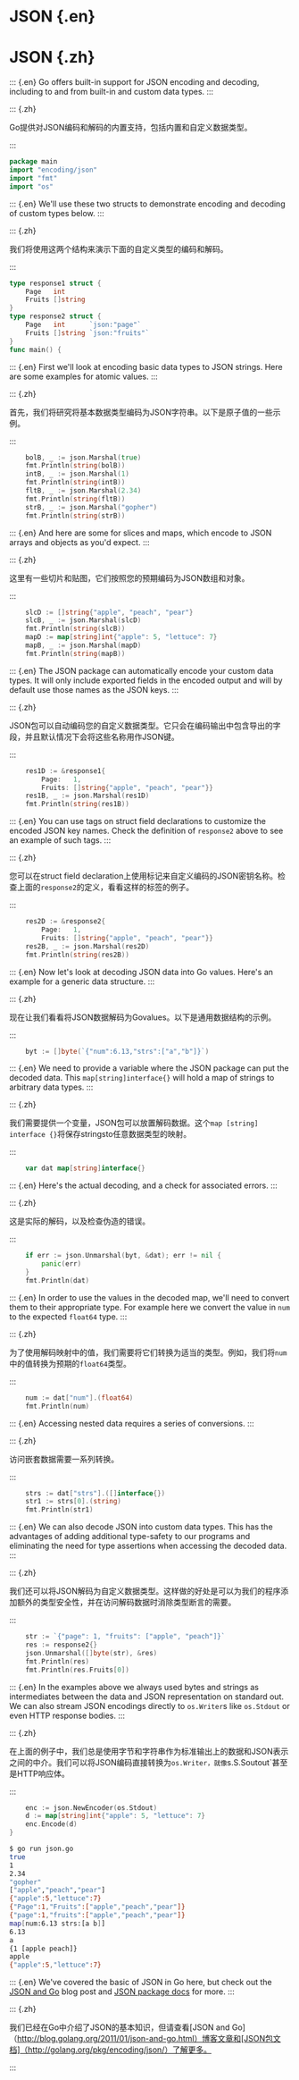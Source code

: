
# JSON {.en}


# JSON {.zh}


::: {.en}
Go offers built-in support for JSON encoding and
decoding, including to and from built-in and custom
data types.
:::

::: {.zh}

Go提供对JSON编码和解码的内置支持，包括内置和自定义数据类型。

:::


```go
package main
import "encoding/json"
import "fmt"
import "os"
```


::: {.en}
We'll use these two structs to demonstrate encoding and
decoding of custom types below.
:::

::: {.zh}

我们将使用这两个结构来演示下面的自定义类型的编码和解码。

:::


```go
type response1 struct {
	Page   int
	Fruits []string
}
type response2 struct {
	Page   int      `json:"page"`
	Fruits []string `json:"fruits"`
}
func main() {
```


::: {.en}
First we'll look at encoding basic data types to
JSON strings. Here are some examples for atomic
values.
:::

::: {.zh}

首先，我们将研究将基本数据类型编码为JSON字符串。以下是原子值的一些示例。

:::


```go
	bolB, _ := json.Marshal(true)
	fmt.Println(string(bolB))
	intB, _ := json.Marshal(1)
	fmt.Println(string(intB))
	fltB, _ := json.Marshal(2.34)
	fmt.Println(string(fltB))
	strB, _ := json.Marshal("gopher")
	fmt.Println(string(strB))
```


::: {.en}
And here are some for slices and maps, which encode
to JSON arrays and objects as you'd expect.
:::

::: {.zh}

这里有一些切片和贴图，它们按照您的预期编码为JSON数组和对象。

:::


```go
	slcD := []string{"apple", "peach", "pear"}
	slcB, _ := json.Marshal(slcD)
	fmt.Println(string(slcB))
	mapD := map[string]int{"apple": 5, "lettuce": 7}
	mapB, _ := json.Marshal(mapD)
	fmt.Println(string(mapB))
```


::: {.en}
The JSON package can automatically encode your
custom data types. It will only include exported
fields in the encoded output and will by default
use those names as the JSON keys.
:::

::: {.zh}

JSON包可以自动编码您的自定义数据类型。它只会在编码输出中包含导出的字段，并且默认情况下会将这些名称用作JSON键。

:::


```go
	res1D := &response1{
		Page:   1,
		Fruits: []string{"apple", "peach", "pear"}}
	res1B, _ := json.Marshal(res1D)
	fmt.Println(string(res1B))
```


::: {.en}
You can use tags on struct field declarations
to customize the encoded JSON key names. Check the
definition of `response2` above to see an example
of such tags.
:::

::: {.zh}

您可以在struct field declaration上使用标记来自定义编码的JSON密钥名称。检查上面的`response2`的定义，看看这样的标签的例子。

:::


```go
	res2D := &response2{
		Page:   1,
		Fruits: []string{"apple", "peach", "pear"}}
	res2B, _ := json.Marshal(res2D)
	fmt.Println(string(res2B))
```


::: {.en}
Now let's look at decoding JSON data into Go
values. Here's an example for a generic data
structure.
:::

::: {.zh}

现在让我们看看将JSON数据解码为Govalues。以下是通用数据结构的示例。

:::


```go
	byt := []byte(`{"num":6.13,"strs":["a","b"]}`)
```


::: {.en}
We need to provide a variable where the JSON
package can put the decoded data. This
`map[string]interface{}` will hold a map of strings
to arbitrary data types.
:::

::: {.zh}

我们需要提供一个变量，JSON包可以放置解码数据。这个`map [string] interface {}`将保存stringsto任意数据类型的映射。

:::


```go
	var dat map[string]interface{}
```


::: {.en}
Here's the actual decoding, and a check for
associated errors.
:::

::: {.zh}

这是实际的解码，以及检查伪造的错误。

:::


```go
	if err := json.Unmarshal(byt, &dat); err != nil {
		panic(err)
	}
	fmt.Println(dat)
```


::: {.en}
In order to use the values in the decoded map,
we'll need to convert them to their appropriate type.
For example here we convert the value in `num` to
the expected `float64` type.
:::

::: {.zh}

为了使用解码映射中的值，我们需要将它们转换为适当的类型。例如，我们将`num`中的值转换为预期的`float64`类型。

:::


```go
	num := dat["num"].(float64)
	fmt.Println(num)
```


::: {.en}
Accessing nested data requires a series of
conversions.
:::

::: {.zh}

访问嵌套数据需要一系列转换。

:::


```go
	strs := dat["strs"].([]interface{})
	str1 := strs[0].(string)
	fmt.Println(str1)
```


::: {.en}
We can also decode JSON into custom data types.
This has the advantages of adding additional
type-safety to our programs and eliminating the
need for type assertions when accessing the decoded
data.
:::

::: {.zh}

我们还可以将JSON解码为自定义数据类型。这样做的好处是可以为我们的程序添加额外的类型安全性，并在访问解码数据时消除类型断言的需要。

:::


```go
	str := `{"page": 1, "fruits": ["apple", "peach"]}`
	res := response2{}
	json.Unmarshal([]byte(str), &res)
	fmt.Println(res)
	fmt.Println(res.Fruits[0])
```


::: {.en}
In the examples above we always used bytes and
strings as intermediates between the data and
JSON representation on standard out. We can also
stream JSON encodings directly to `os.Writer`s like
`os.Stdout` or even HTTP response bodies.
:::

::: {.zh}

在上面的例子中，我们总是使用字节和字符串作为标准输出上的数据和JSON表示之间的中介。我们可以将JSON编码直接转换为`os.Writer，就像`s.S.Soutout`甚至是HTTP响应体。

:::


```go
	enc := json.NewEncoder(os.Stdout)
	d := map[string]int{"apple": 5, "lettuce": 7}
	enc.Encode(d)
}
```


```sh
$ go run json.go
true
1
2.34
"gopher"
["apple","peach","pear"]
{"apple":5,"lettuce":7}
{"Page":1,"Fruits":["apple","peach","pear"]}
{"page":1,"fruits":["apple","peach","pear"]}
map[num:6.13 strs:[a b]]
6.13
a
{1 [apple peach]}
apple
{"apple":5,"lettuce":7}
```


::: {.en}
We've covered the basic of JSON in Go here, but check
out the [JSON and Go](http://blog.golang.org/2011/01/json-and-go.html)
blog post and [JSON package docs](http://golang.org/pkg/encoding/json/)
for more.
:::

::: {.zh}

我们已经在Go中介绍了JSON的基本知识，但请查看[JSON and Go]（http://blog.golang.org/2011/01/json-and-go.html）博客文章和[JSON包文档]（http://golang.org/pkg/encoding/json/）了解更多。

:::


